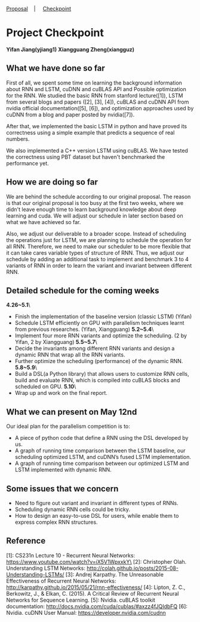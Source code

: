[Proposal](/index.md)&nbsp;&nbsp;&nbsp;&nbsp;|&nbsp;&nbsp;&nbsp;&nbsp;
[Checkpoint](/checkpoint.md)

Project Checkpoint
==================

**Yifan Jiang(yjiang1)**		**Xiangguang Zheng(xiangguz)**

What we have done so far
------------------------

First of all, we spent some time on learning the background information about RNN and LSTM, 
cuDNN and cuBLAS API and Possible optimization for the RNN.  We studied the basic RNN from stanford lecture([1]), LSTM from several blogs and papers ([2], [3], [4]), cuBLAS and cuDNN API from nvidia official documentation([5], [6]), and optimization approaches used by cuDNN from a blog and paper posted by nvidia([7]).

After that, we implemented the basic LSTM in python and have proved its correctness using a simple example that predicts a sequence of real numbers.

We also implemented a C++ version LSTM using cuBLAS. We have tested the correctness using PBT dataset but haven't benchmarked the performance yet.

How we are doing so far
-----------------------

We are behind the schedule according to our original proposal. The reason is that our original proposal is too busy at the first two weeks, where we didn't leave enough time to learn background knowledge about deep learning and cuda. We will adjust our schedule in later section based on what we have achieved so far. 

Also, we adjust our deliverable to a broader scope. Instead of scheduling the operations just for LSTM, we are planning to schedule the operation for all RNN. Therefore, we need to make our scheduler to be more flexible that it can take cares variable types of structure of RNN. Thus, we adjust our schedule by adding an additional task to implement and benchmark 3 to 4 variants of RNN in order to learn the variant and invariant between different RNN. 

Detailed schedule for the coming weeks
--------------------------------------

**4.26~5.1**\
- Finish the implementation of the baseline version (classic LSTM) (Yifan)
- Schedule LSTM efficiently on GPU with parallelism techniques learnt from previous researches. (Yifan, Xiangguang)
**5.2~5.4**\
- Implement four more RNN variants and optimize the scheduling. (2 by Yifan, 2 by Xiangguang)
**5.5~5.7**\
- Decide the invariants among different RNN variants and design a dynamic RNN that wrap all the RNN variants.
- Further optimize the scheduling (performance) of the dynamic RNN.
**5.8~5.9**\
- Build a DSL(a Python library) that allows users to customize RNN cells, build and evaluate RNN, which is compiled into cuBLAS blocks and scheduled on GPU.
**5.10**\
- Wrap up and work on the final report.

What we can present on May 12nd
-------------------------------
Our ideal plan for the parallelism competition is to:
- A piece of python code that define a RNN using the DSL developed by us.
- A graph of running time comparison between the LSTM baseline, our scheduling optimized LSTM, and cuDNN’s fused LSTM implementation.
- A graph of running time comparison between our optimized LSTM and LSTM implemented with dynamic RNN.

Some issues that we concern
---------------------------
- Need to figure out variant and invariant in different types of RNNs.
- Scheduling dynamic RNN cells could be tricky.
- How to design an easy-to-use DSL for users, while enable them to express complex RNN structures.

Reference
---------
\[1]: CS231n Lecture 10 - Recurrent Neural Networks: https://www.youtube.com/watch?v=iX5V1WpxxkY\
\[2]: Christopher Olah. Understanding LSTM Networks: http://colah.github.io/posts/2015-08-Understanding-LSTMs/
\[3]: Andrej Karpathy. The Unreasonable Effectiveness of Recurrent Neural Networks: http://karpathy.github.io/2015/05/21/rnn-effectiveness/
\[4]: Lipton, Z. C., Berkowitz, J., & Elkan, C. (2015). A Critical Review of Recurrent Neural Networks for Sequence Learning.
\[5]: Nvidia. cuBLAS toolkit documentation: http://docs.nvidia.com/cuda/cublas/#axzz4fJQIdbFQ
\[6]: Nvidia. cuDNN User Manual: https://developer.nvidia.com/cudnn
